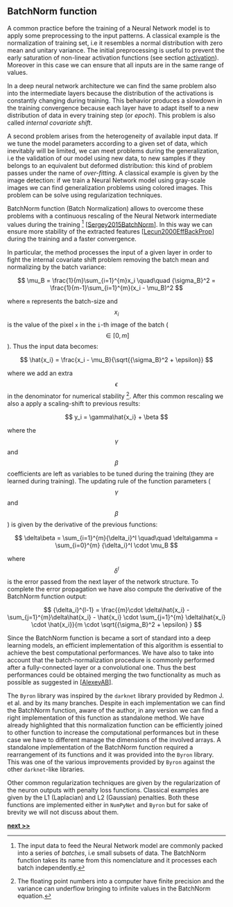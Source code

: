 ## BatchNorm function

A common practice before the training of a Neural Network model is to apply some preprocessing to the input patterns.
A classical example is the normalization of training set, i.e it resembles a normal distribution with zero mean and unitary variance.
The initial preprocessing is useful to prevent the early saturation of non-linear activation functions (see section [activation](./Activations.md)).
Moreover in this case we can ensure that all inputs are in the same range of values.

In a deep neural network architecture we can find the same problem also into the intermediate layers because the distribution of the activations is constantly changing during training.
This behavior produces a slowdown in the training convergence because each layer have to adapt itself to a new distribution of data in every training step (or *epoch*).
This problem is also called *internal covariate shift*.

A second problem arises from the heterogeneity of available input data.
If we tune the model parameters according to a given set of data, which inevitably will be limited, we can meet problems during the generalization, i.e the validation of our model using new data, to new samples if they belongs to an equivalent but deformed distribution: this kind of problem passes under the name of *over-fitting*.
A classical example is given by the image detection: if we train a Neural Network model using gray-scale images we can find generalization problems using colored images.
This problem can be solve using regularization techniques.

BatchNorm function (Batch Normalization) allows to overcome these problems with a continuous rescaling of the Neural Network intermediate values during the training [^1] [[Sergey2015BatchNorm](https://ui.adsabs.harvard.edu/\#abs/2015arXiv150203167I)].
In this way we can ensure more stability of the extracted features [[Lecun2000EffBackProp](http://yann.lecun.com/exdb/publis/pdf/lecun-98b.pdf)] during the training and a faster convergence.

In particular, the method processes the input of a given layer in order to fight the internal covariate shift problem removing the batch mean and normalizing by the batch variance:

$$
\mu_B = \frac{1}{m}\sum_{i=1}^{m}x_i \quad\quad {\sigma_B}^2 = \frac{1}{m-1}\sum_{i=1}^{m}(x_i - \mu_B)^2
$$

where `m` represents the batch-size and $$x_i$$ is the value of the pixel `x` in the `i`-th image of the batch ($$\in[0, m]$$).
Thus the input data becomes:

$$
\hat{x_i} = \frac{x_i - \mu_B}{\sqrt{{\sigma_B}^2 + \epsilon}}
$$

where we add an extra $$\epsilon$$ in the denominator for numerical stability [^2].
After this common rescaling we also a apply a scaling-shift to previous results:

$$
y_i = \gamma\hat{x_i} + \beta
$$

where the $$\gamma$$ and $$\beta$$ coefficients are left as variables to be tuned during the training (they are learned during training).
The updating rule of the function parameters ($$\gamma$$ and $$\beta$$) is given by the derivative of the previous functions:

$$
\delta\beta = \sum_{i=1}^{m}{\delta_i}^l \quad\quad \delta\gamma = \sum_{i=0}^{m} {\delta_i}^l \cdot \mu_B
$$

where $$\delta^l$$ is the error passed from the next layer of the network structure.
To complete the error propagation we have also compute the derivative of the BatchNorm function output:

$$
{\delta_i}^{l-1} = \frac{{m}\cdot \delta\hat{x_i} - \sum_{j=1}^{m}\delta\hat{x_i} - \hat{x_i} \cdot \sum_{j=1}^{m} \delta\hat{x_i} \cdot \hat{x_i}}{m \cdot \sqrt{{\sigma_B}^2 + \epsilon} }
$$

Since the BatchNorm function is became a sort of standard into a deep learning models, an efficient implementation of this algorithm is essential to achieve the best computational performances.
We have also to take into account that the batch-normalization procedure is commonly performed after a fully-connected layer or a convolutional one.
Thus the best performances could be obtained merging the two functionality as much as possible as suggested in [[AlexeyAB](https://github.com/AlexeyAB/darknet)].

The `Byron` library was inspired by the `darknet` library provided by Redmon J. et al. and by its many branches.
Despite in each implementation we can find the BatchNorm function, aware of the author, in any version we can find a right implementation of this function as standalone method.
We have already highlighted that this normalization function can be efficiently joined to other function to increase the computational performances but in these case we have to different manage the dimensions of the involved arrays.
A standalone implementation of the BatchNorm function required a rearrangement of its functions and it was provided into the `Byron` library.
This was one of the various improvements provided by `Byron` against the other `darknet`-like libraries.

Other common regularization techniques are given by the regularization of the neuron outputs with penalty loss functions.
Classical examples are given by the L1 (Laplacian) and L2 (Gaussian) penalties.
Both these functions are implemented either in `NumPyNet` and `Byron` but for sake of brevity we will not discuss about them.


[^1]: The input data to feed the Neural Network model are commonly packed into a series of *batches*, i.e small subsets of data. The BatchNorm function takes its name from this nomenclature and it processes each batch independently.

[^2]: The floating point numbers into a computer have finite precision and the variance can underflow bringing to infinite values in the BatchNorm equation.

[**next >>**](./Dropout.md)
